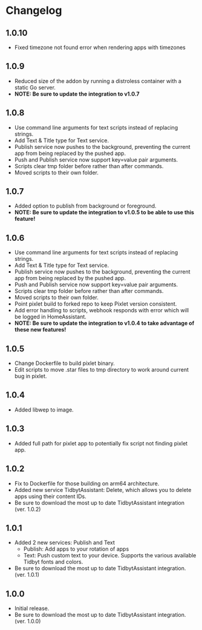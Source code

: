 # Changelog

## 1.0.10
- Fixed timezone not found error when rendering apps with timezones
   
## 1.0.9

- Reduced size of the addon by running a distroless container with a static Go server.
- **NOTE: Be sure to update the integration to v1.0.7**

## 1.0.8

- Use command line arguments for text scripts instead of replacing strings.
- Add Text & Title type for Text service.
- Publish service now pushes to the background, preventing the current app from being replaced by the pushed app.
- Push and Publish service now support key=value pair arguments.
- Scripts clear tmp folder before rather than after commands.
- Moved scripts to their own folder.

## 1.0.7

- Added option to publish from background or foreground.
- **NOTE: Be sure to update the integration to v1.0.5 to be able to use this feature!**

## 1.0.6

- Use command line arguments for text scripts instead of replacing strings.
- Add Text & Title type for Text service.
- Publish service now pushes to the background, preventing the current app from being replaced by the pushed app.
- Push and Publish service now support key=value pair arguments.
- Scripts clear tmp folder before rather than after commands.
- Moved scripts to their own folder.
- Point pixlet build to forked repo to keep Pixlet version consistent.
- Add error handling to scripts, webhook responds with error which will be logged in HomeAssistant.
- **NOTE: Be sure to update the integration to v1.0.4 to take advantage of these new features!**

## 1.0.5

- Change Dockerfile to build pixlet binary.
- Edit scripts to move .star files to tmp directory to work around current bug in pixlet.

## 1.0.4

- Added libwep to image.

## 1.0.3

- Added full path for pixlet app to potentially fix script not finding pixlet app.

## 1.0.2

- Fix to Dockerfile for those building on arm64 architecture.
- Added new service TidbytAssistant: Delete, which allows you to delete apps using their content IDs.
- Be sure to download the most up to date TidbytAssistant integration (ver. 1.0.2)

## 1.0.1

- Added 2 new services: Publish and Text
  - Publish: Add apps to your rotation of apps
  - Text: Push custom text to your device. Supports the various available Tidbyt fonts and colors.
- Be sure to download the most up to date TidbytAssistant integration. (ver. 1.0.1)

## 1.0.0

- Initial release.
- Be sure to download the most up to date TidbytAssistant integration. (ver. 1.0.0)
